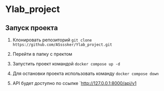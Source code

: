 # Ylab_project
## Запуск проекта

 1. Клонировать репозиторий
 `git clone https://github.com/ASsssker/Ylab_project.git`
 
 2. Перейти в папку с пректом
 3. Запустить проект командой
 `docker compose up -d`
 4. Для остановки проекта использовать команду
 `docker compose down`
 5. API будет доступно по ссылке 
 `http://127.0.0.1:8000/api/v1
